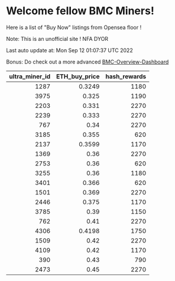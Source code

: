 # Welcome fellow BMC Miners!
Here is a list of "Buy Now" listings from Opensea floor !

Note: This is an unofficial site ! NFA DYOR

Last auto update at: Mon Sep 12 01:07:37 UTC 2022

Bonus: Do check out a more advanced [BMC-Overview-Dashboard](https://dune.com/defifunk/BMC-Overview-Dashboard)


|   ultra_miner_id |   ETH_buy_price |   hash_rewards |
|-----------------:|----------------:|---------------:|
|             1287 |          0.3249 |           1180 |
|             3975 |          0.325  |           1190 |
|             2203 |          0.331  |           2270 |
|             2239 |          0.333  |           2270 |
|              767 |          0.34   |           2270 |
|             3185 |          0.355  |            620 |
|             2137 |          0.3599 |           1170 |
|             1369 |          0.36   |           2270 |
|             2753 |          0.36   |            620 |
|             3255 |          0.36   |           1180 |
|             3401 |          0.366  |            620 |
|             1501 |          0.369  |           2270 |
|             2446 |          0.375  |           1170 |
|             3785 |          0.39   |           1150 |
|              762 |          0.41   |           2270 |
|             4306 |          0.4198 |           1750 |
|             1509 |          0.42   |           2270 |
|             4109 |          0.42   |           1170 |
|              390 |          0.43   |            790 |
|             2473 |          0.45   |           2270 |